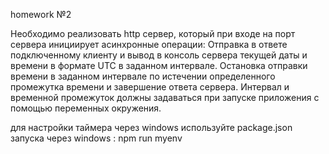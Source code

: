 homework №2 

Необходимо реализовать http сервер, который при входе на порт сервера инициирует асинхронные операции:
Отправка в ответе подключенному клиенту и вывод в консоль сервера текущей даты и времени в формате UTC в заданном интервале.
Остановка отправки времени в заданном интервале по истечении определенного промежутка времени и завершение ответа сервера.
Интервал и временной промежуток должны задаваться при запуске приложения с помощью переменных окружения.


для настройки таймера через windows используйте package.json
запуска через windows : npm run myenv  